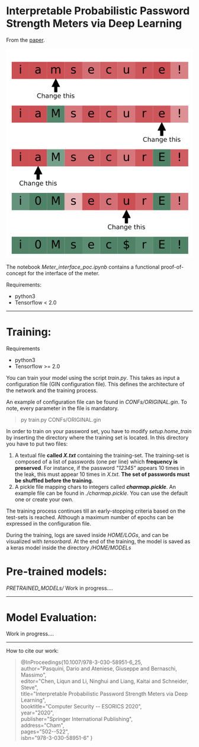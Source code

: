 # Interpretable Probabilistic Password Strength Meters via Deep Learning

From the [paper](https://arxiv.org/pdf/2004.07179.pdf).

<p align="center">
	<img src ="head.png" />
</p>

The notebook *Meter_interface_poc.ipynb*  contains a functional proof-of-concept for the interface of the meter. 

Requirements: 
* python3
* Tensorflow < 2.0
---

# Training:
Requirements 
* python3
* Tensorflow >= 2.0

You can train your model using the script *train.py*. This takes as input a configuration file (GIN configuration file).  This defines the architecture of the network and the training process.<br>

An example of configuration file can be found in *CONFs/ORIGINAL.gin*.  To note, every parameter in the file is mandatory.<br>

> py train.py CONFs/ORIGINAL.gin

In order to train on your password set, you have to modify *setup.home_train* by inserting the directory where the training set is located. In this directory you have to put two files:

1. A textual file **called *X.txt*** containing the training-set. The training-set is composed of a list of passwords (one per line) which **frequency is preserved**. For instance, if the password *"12345"* appears 10 times in the leak, this must appear 10 times in *X.txt*. **The set of passwords must be shuffled before the training.** 
2. A pickle file mapping chars to integers called ***charmap.pickle***. An example file can be found in *./charmap.pickle*. You can use the default one or create your own.


The training process continues till an early-stopping criteria based on the test-sets is reached. Although a maximum number of epochs can be expressed in the configuration file.

During the training, logs are saved inside *HOME/LOGs*, and can be visualized with *tensorbard*. At the end of the training, the model is saved as a keras model inside the directory */HOME/MODELs* 

# Pre-trained models:

*PRETRAINED_MODELs/*
Work in progress....

---
# Model Evaluation:

Work in progress....

---

How to cite our work:

> @InProceedings{10.1007/978-3-030-58951-6_25,<br>
> 	author="Pasquini, Dario
> 	and Ateniese, Giuseppe
> 	and Bernaschi, Massimo",<br>
> 	editor="Chen, Liqun
> 	and Li, Ninghui
> 	and Liang, Kaitai
> 	and Schneider, Steve",<br>
> 	title="Interpretable Probabilistic Password Strength Meters via Deep Learning",<br>
> 	booktitle="Computer Security -- ESORICS 2020",<br>
> 	year="2020",<br>
> 	publisher="Springer International Publishing",<br>
> 	address="Cham",<br>
> 	pages="502--522",<br>
> 	isbn="978-3-030-58951-6"
> }

